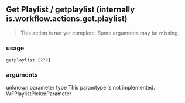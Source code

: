 
## Get Playlist / getplaylist (internally is.workflow.actions.get.playlist)

> This action is not yet complete. Some arguments may be missing.

### usage
`getplaylist [???]`

### arguments
unknown parameter type This paramtype is not implemented. WFPlaylistPickerParameter
